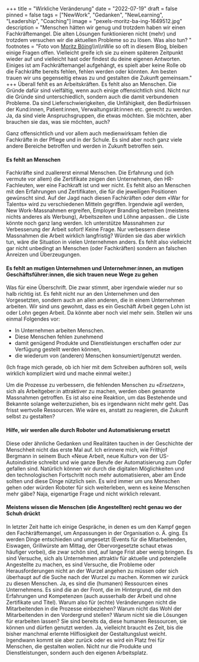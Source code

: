 +++
title = "Wirkliche Veränderung"
date = "2022-07-19"
draft = false
pinned = false
tags = ["NewWork", "Gedanken", "NewLearning", "Leadership", "Coaching"]
image = "pexels-moritz-ba-ing-1649512.jpg"
description = "Menschen hätten wir genug und trotzdem haben wir einen Fachkräftemangel. Die alten Lösungen funktionieren nicht (mehr) und trotzdem versuchen wir die aktuellen Probleme so zu lösen. Was also tun? "
footnotes = "Foto von [Moritz Böing](https://www.pexels.com/de-de/foto/felsen-neben-dem-weg-1649512/)\\\n\\\nWie so oft in diesem Blog, bleiben einige Fragen offen. Vielleicht greife ich sie zu einem späteren Zeitpunkt wieder auf und vielleicht hast oder findest du deine eigenen Antworten. Einiges ist am Fachkräftemangel aufgehängt, es spielt aber keine Rolle ob die Fachkräfte bereits fehlen, fehlen werden oder könnten. Am besten trauen wir uns gegenseitig etwas zu und gestalten die Zukunft gemeinsam."
+++
Überall fehlt es an Arbeitskräften. Es fehlt also an Menschen. Die Gründe dafür sind vielfältig, wenn auch einige offensichtlich sind. Nicht nur die Gründe sind unterschiedlich, sondern auch die damit verbundenen Probleme. Da sind Lieferschwierigkeiten, die Unfähigkeit, den Bedürfnissen der Kund:innen, Patient:innen, Verwaltungsrät:innen etc. gerecht zu werden. Ja, da sind viele Anspruchsgruppen, die etwas möchten. Sie möchten, aber brauchen sie das, was sie möchten, auch?

Ganz offensichtlich und vor allem auch medienwirksam fehlen die Fachkräfte in der Pflege und in der Schule. Es sind aber noch ganz viele andere Bereiche betroffen und werden in Zukunft betroffen sein.

#### Es fehlt an Menschen

Fachkräfte sind zuallererst einmal Menschen. Die Erfahrung und (ich vermute vor allem) die Zertifikate zeigen den Unternehmen, den HR-Fachleuten, wer eine Fachkraft ist und wer nicht. Es fehlt also an Menschen mit den Erfahrungen und Zertifikaten, die für die jeweiligen Positionen gewünscht sind. Auf der Jagd nach diesen Fachkräften oder dem «War for Talents» wird zu verschiedenen Mitteln gegriffen. Irgendwie agil werden, New Work-Massnahmen ergreifen, Employer Branding betreiben (meistens nichts anderes als Werbung), Arbeitszeiten und Löhne anpassen.. die Liste könnte noch ganz lang werden. Ich unterstütze Massnahmen zur Verbesserung der Arbeit sofort! Keine Frage. Nur verbessern diese Massnahmen die Arbeit wirklich langfristig? Würden sie das aber wirklich tun, wäre die Situation in vielen Unternehmen anders. Es fehlt also vielleicht gar nicht unbedingt an Menschen (oder Fachkräften) sondern an falschen Anreizen und Überzeugungen.

#### Es fehlt an mutigen Unternehmen und Unternehmer:innen, an mutigen Geschäftsführer:innen, die sich trauen neue Wege zu gehen

Was für eine Überschrift. Die zwar stimmt, aber irgendwie wieder nur so halb richtig ist. Es fehlt nicht nur an den Unternehmen und den Vorgesetzten, sondern auch an allen anderen, die in einem Unternehmen arbeiten. Wir sind uns gewohnt, dass es ein Geschäft Arbeit gegen Lohn ist oder Lohn gegen Arbeit. Da könnte aber noch viel mehr sein. Stellen wir uns einmal Folgendes vor:

* In Unternehmen arbeiten Menschen. 
* Diese Menschen fehlen zunehmend
* damit genügend Produkte und Dienstleistungen erschaffen oder zur Verfügung gestellt werden können, 
* die wiederum von (anderen) Menschen konsumiert/genutzt werden. 

(Ich frage mich gerade, ob ich hier mit dem Schreiben aufhören soll, weils wirklich kompliziert wird und mache einmal weiter.)

Um die Prozesse zu verbessern, die fehlenden Menschen zu «*Ersetzen*», sich als Arbeitgeber:in attraktiver zu machen, werden oben genannte Massnahmen getroffen. Es ist also eine Reaktion, um das Bestehende und Bekannte solange weiterzuziehen, bis es irgendwann nicht mehr geht. Das frisst wertvolle Ressourcen. Wie wäre es, anstatt zu reagieren, die Zukunft selbst zu gestalten?

#### Hilfe, wir werden alle durch Roboter und Automatisierung ersetzt

Diese oder ähnliche Gedanken und Realitäten tauchen in der Geschichte der Menschheit nicht das erste Mal auf. Ich erinnere mich, wie Frithjof Bergmann in seinem Buch «Neue Arbeit, neue Kultur» von der US-Autoindistrie schreibt und wie ganze Berufe der Automatisierung zum Opfer gefallen sind. Natürlich können wir durch die digitalen Möglichkeiten und den technologischen Fortschritt noch mehr automatisieren, aber am Ende sollten und diese Dinge nützlich sein. Es wird immer um uns Menschen gehen oder würden Roboter für sich weiterleben, wenn es keine Menschen mehr gäbe? Naja, eigenartige Frage und nicht wirklich relevant.

#### Meistens wissen die Menschen (die Angestellten) recht genau wo der Schuh drückt

In letzter Zeit hatte ich einige Gespräche, in denen es um den Kampf gegen den Fachkräftemangel, um Anpassungen in der Organisation o. Ä. ging. Es werden Dinge entschieden und umgesetzt (Events für die Mitarbeitenden, Eiswagen, Grillwürste am Mittag, der Obervorgesetzte schaut etwas häufiger vorbei), die zwar schön sind, auf lange Frist aber wenig bringen. Es sind Versuche, sich als Unternehmen attraktiv für aktuelle und potenzielle Angestellte zu machen, es sind Versuche, die Probleme oder Herausforderungen nicht an der Wurzel angehen zu müssen oder sich überhaupt auf die Suche nach der Wurzel zu machen. Kommen wir zurück zu diesen Menschen. Ja, es sind die (humanen) Ressourcen eines Unternehmens. Es sind die an der Front, die im Hintergrund, die mit den Erfahrungen und Kompetenzen (auch ausserhalb der Arbeit und ohne Zertifikate und Titel). Warum also für (echte) Veränderungen nicht die Mitarbeitenden in die Prozesse einbeziehen? Warum nicht das Wohl der Mitarbeitenden in den Vordergrund stellen? Warum nicht sie die Lösungen für erarbeiten lassen? Sie sind bereits da, diese humanen Ressourcen, sie können und dürfen genutzt werden. Ja, vielleicht braucht es Zeit, bis die bisher manchmal erlernte Hilflosigkeit der Gestaltungslust weicht. Irgendwann kommt sie aber zurück oder es wird ein Platz frei für Menschen, die gestalten wollen. Nicht nur die Produkte und Dienstleistungen, sondern auch den eigenen Arbeitsplatz.